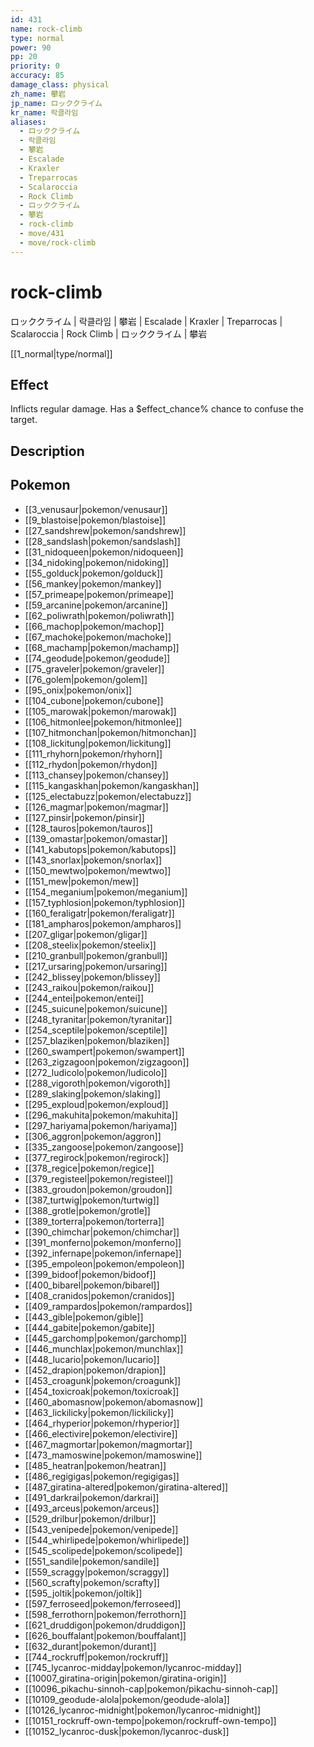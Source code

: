```yaml
---
id: 431
name: rock-climb
type: normal
power: 90
pp: 20
priority: 0
accuracy: 85
damage_class: physical
zh_name: 攀岩
jp_name: ロッククライム
kr_name: 락클라임
aliases:
  - ロッククライム
  - 락클라임
  - 攀岩
  - Escalade
  - Kraxler
  - Treparrocas
  - Scalaroccia
  - Rock Climb
  - ロッククライム
  - 攀岩
  - rock-climb
  - move/431
  - move/rock-climb
---
```

# rock-climb
    
ロッククライム | 락클라임 | 攀岩 | Escalade | Kraxler | Treparrocas | Scalaroccia | Rock Climb | ロッククライム | 攀岩

[[1_normal|type/normal]]

## Effect

Inflicts regular damage.  Has a $effect_chance% chance to confuse the target.

## Description



## Pokemon

- [[3_venusaur|pokemon/venusaur]]
- [[9_blastoise|pokemon/blastoise]]
- [[27_sandshrew|pokemon/sandshrew]]
- [[28_sandslash|pokemon/sandslash]]
- [[31_nidoqueen|pokemon/nidoqueen]]
- [[34_nidoking|pokemon/nidoking]]
- [[55_golduck|pokemon/golduck]]
- [[56_mankey|pokemon/mankey]]
- [[57_primeape|pokemon/primeape]]
- [[59_arcanine|pokemon/arcanine]]
- [[62_poliwrath|pokemon/poliwrath]]
- [[66_machop|pokemon/machop]]
- [[67_machoke|pokemon/machoke]]
- [[68_machamp|pokemon/machamp]]
- [[74_geodude|pokemon/geodude]]
- [[75_graveler|pokemon/graveler]]
- [[76_golem|pokemon/golem]]
- [[95_onix|pokemon/onix]]
- [[104_cubone|pokemon/cubone]]
- [[105_marowak|pokemon/marowak]]
- [[106_hitmonlee|pokemon/hitmonlee]]
- [[107_hitmonchan|pokemon/hitmonchan]]
- [[108_lickitung|pokemon/lickitung]]
- [[111_rhyhorn|pokemon/rhyhorn]]
- [[112_rhydon|pokemon/rhydon]]
- [[113_chansey|pokemon/chansey]]
- [[115_kangaskhan|pokemon/kangaskhan]]
- [[125_electabuzz|pokemon/electabuzz]]
- [[126_magmar|pokemon/magmar]]
- [[127_pinsir|pokemon/pinsir]]
- [[128_tauros|pokemon/tauros]]
- [[139_omastar|pokemon/omastar]]
- [[141_kabutops|pokemon/kabutops]]
- [[143_snorlax|pokemon/snorlax]]
- [[150_mewtwo|pokemon/mewtwo]]
- [[151_mew|pokemon/mew]]
- [[154_meganium|pokemon/meganium]]
- [[157_typhlosion|pokemon/typhlosion]]
- [[160_feraligatr|pokemon/feraligatr]]
- [[181_ampharos|pokemon/ampharos]]
- [[207_gligar|pokemon/gligar]]
- [[208_steelix|pokemon/steelix]]
- [[210_granbull|pokemon/granbull]]
- [[217_ursaring|pokemon/ursaring]]
- [[242_blissey|pokemon/blissey]]
- [[243_raikou|pokemon/raikou]]
- [[244_entei|pokemon/entei]]
- [[245_suicune|pokemon/suicune]]
- [[248_tyranitar|pokemon/tyranitar]]
- [[254_sceptile|pokemon/sceptile]]
- [[257_blaziken|pokemon/blaziken]]
- [[260_swampert|pokemon/swampert]]
- [[263_zigzagoon|pokemon/zigzagoon]]
- [[272_ludicolo|pokemon/ludicolo]]
- [[288_vigoroth|pokemon/vigoroth]]
- [[289_slaking|pokemon/slaking]]
- [[295_exploud|pokemon/exploud]]
- [[296_makuhita|pokemon/makuhita]]
- [[297_hariyama|pokemon/hariyama]]
- [[306_aggron|pokemon/aggron]]
- [[335_zangoose|pokemon/zangoose]]
- [[377_regirock|pokemon/regirock]]
- [[378_regice|pokemon/regice]]
- [[379_registeel|pokemon/registeel]]
- [[383_groudon|pokemon/groudon]]
- [[387_turtwig|pokemon/turtwig]]
- [[388_grotle|pokemon/grotle]]
- [[389_torterra|pokemon/torterra]]
- [[390_chimchar|pokemon/chimchar]]
- [[391_monferno|pokemon/monferno]]
- [[392_infernape|pokemon/infernape]]
- [[395_empoleon|pokemon/empoleon]]
- [[399_bidoof|pokemon/bidoof]]
- [[400_bibarel|pokemon/bibarel]]
- [[408_cranidos|pokemon/cranidos]]
- [[409_rampardos|pokemon/rampardos]]
- [[443_gible|pokemon/gible]]
- [[444_gabite|pokemon/gabite]]
- [[445_garchomp|pokemon/garchomp]]
- [[446_munchlax|pokemon/munchlax]]
- [[448_lucario|pokemon/lucario]]
- [[452_drapion|pokemon/drapion]]
- [[453_croagunk|pokemon/croagunk]]
- [[454_toxicroak|pokemon/toxicroak]]
- [[460_abomasnow|pokemon/abomasnow]]
- [[463_lickilicky|pokemon/lickilicky]]
- [[464_rhyperior|pokemon/rhyperior]]
- [[466_electivire|pokemon/electivire]]
- [[467_magmortar|pokemon/magmortar]]
- [[473_mamoswine|pokemon/mamoswine]]
- [[485_heatran|pokemon/heatran]]
- [[486_regigigas|pokemon/regigigas]]
- [[487_giratina-altered|pokemon/giratina-altered]]
- [[491_darkrai|pokemon/darkrai]]
- [[493_arceus|pokemon/arceus]]
- [[529_drilbur|pokemon/drilbur]]
- [[543_venipede|pokemon/venipede]]
- [[544_whirlipede|pokemon/whirlipede]]
- [[545_scolipede|pokemon/scolipede]]
- [[551_sandile|pokemon/sandile]]
- [[559_scraggy|pokemon/scraggy]]
- [[560_scrafty|pokemon/scrafty]]
- [[595_joltik|pokemon/joltik]]
- [[597_ferroseed|pokemon/ferroseed]]
- [[598_ferrothorn|pokemon/ferrothorn]]
- [[621_druddigon|pokemon/druddigon]]
- [[626_bouffalant|pokemon/bouffalant]]
- [[632_durant|pokemon/durant]]
- [[744_rockruff|pokemon/rockruff]]
- [[745_lycanroc-midday|pokemon/lycanroc-midday]]
- [[10007_giratina-origin|pokemon/giratina-origin]]
- [[10096_pikachu-sinnoh-cap|pokemon/pikachu-sinnoh-cap]]
- [[10109_geodude-alola|pokemon/geodude-alola]]
- [[10126_lycanroc-midnight|pokemon/lycanroc-midnight]]
- [[10151_rockruff-own-tempo|pokemon/rockruff-own-tempo]]
- [[10152_lycanroc-dusk|pokemon/lycanroc-dusk]]

